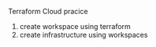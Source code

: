 Terraform Cloud pracice 
1. create workspace using terraform
2. create infrastructure using workspaces